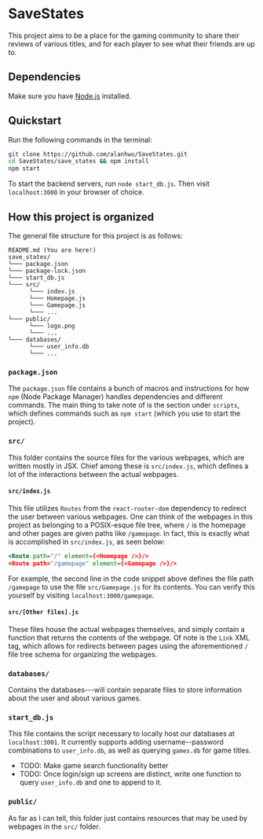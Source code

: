 # SaveStates
This project aims to be a place for the gaming community to share their reviews
of various titles, and for each player to see what their friends are up to.

## Dependencies
Make sure you have [Node.js](https://nodejs.org/en/download/) installed.

## Quickstart
Run the following commands in the terminal:
```sh
git clone https://github.com/alanhwu/SaveStates.git
cd SaveStates/save_states && npm install
npm start
```
To start the backend servers, run `node start_db.js`. Then visit
`localhost:3000` in your browser of choice.

## How this project is organized
The general file structure for this project is as follows:
```
README.md (You are here!)
save_states/
└─── package.json
└─── package-lock.json
└─── start_db.js
└─── src/
      └─── index.js
      └─── Homepage.js
      └─── Gamepage.js
      └─── ...
└─── public/
      └─── logo.png
      └─── ...
└─── databases/
      └─── user_info.db
      └─── ...
```

### `package.json`
The `package.json` file contains a bunch of macros and instructions for how
`npm` (Node Package Manager) handles dependencies and different commands. The
main thing to take note of is the section under `scripts`, which defines
commands such as `npm start` (which you use to start the project).

### `src/`
This folder contains the source files for the various webpages, which are
written mostly in JSX. Chief among these is `src/index.js`, which defines a lot
of the interactions between the actual webpages.

#### `src/index.js`
This file utilizes `Routes` from the `react-router-dom` dependency to redirect
the user between various webpages. One can think of the webpages in this project
as belonging to a POSIX-esque file tree, where `/` is the homepage and other
pages are given paths like `/gamepage`. In fact, this is exactly what is
accomplished in `src/index.js`, as seen below:
```xml
<Route path="/" element={<Homepage />}/>
<Route path="/gamepage" element={<Gamepage />}/>
```
For example, the second line in the code snippet above defines the file path
`/gamepage` to use the file `src/Gamepage.js` for its contents. You can verify
this yourself by visiting `localhost:3000/gamepage`.

#### `src/[Other files].js`
These files house the actual webpages themselves, and simply contain a function
that returns the contents of the webpage. Of note is the `Link` XML tag, which
allows for redirects between pages using the aforementioned `/` file tree schema
for organizing the webpages.

### `databases/`
Contains the databases---will contain separate files to store information about
the user and about various games.

### `start_db.js`
This file contains the script necessary to locally host our databases at
`localhost:3001`. It currently supports adding username--password combinations
to `user_info.db`, as well as querying `games.db` for game titles.
* TODO: Make game search functionality better
* TODO: Once login/sign up screens are distinct, write one function to query
  `user_info.db` and one to append to it.

### `public/`
As far as I can tell, this folder just contains resources that may be used by
webpages in the `src/` folder.
